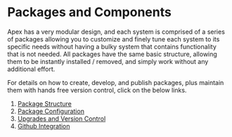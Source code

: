
# Packages and Components

Apex has a very modular design, and each system is comprised of a series of packages allowing you to customize
and finely tune each system to its specific needs without having a bulky system that contains functionality
that is not needed.  All packages have the same basic structure, allowing them to be instantly installed /
removed, and simply work without any additional effort.

For details on how to create, develop, and publish packages, plus maintain them with hands free version
control, click on the below links.

1. [Package Structure](packages_structure.md)
2. [Package Configuration](packages_config.md)
3. [Upgrades and Version Control](upgrades.md)
4. [Github Integration](github.md)



